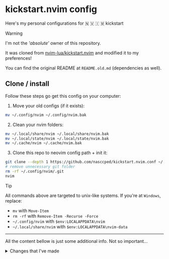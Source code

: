 # kickstart.nvim config

Here's my personal configurations for 🇳 🇻 🇮 🇲 kickstart

> [!warning]
>
> I'm not the _'absolute'_ owner of this repository.
>
> It was cloned from [nvim-lua/kickstart.nvim] and modified it to my
> preferences!
>
> You can find the original README at `README.old.md` (dependencies
> as well).

[nvim-lua/kickstart.nvim]: https://github.com/nvim-lua/kickstart.nvim

## Clone / install

Follow these steps go get this config on your computer:

1. Move your old configs (if it exists):

```sh
mv ~/.config/nvim ~/.config/nvim.bak
```

2. Clean your nvim folders:

```sh
mv ~/.local/share/nvim ~/.local/share/nvim.bak
mv ~/.local/state/nvim ~/.local/state/nvim.bak
mv ~/.cache/nvim ~/.cache/nvim.bak
```

3. Clone this repo to neovim config path + init it:

```sh
git clone --depth 1 https://github.com/nasccped/kickstart.nvim.conf ~/.config/nvim
# remove unnecessary git folder
rm -rf ~/.config/nvim/.git
nvim
```

> [!TIP]
>
> All commands above are targeted to unix-like systems. If you're at
> `Windows`, replace:
>
> - `mv` with `Move-Item`
> - `rm -rf` with `Remove-Item -Recurse -Force`
> - `~/.config/nvim` with `$env:LOCALAPPDATA\nvim`
> - `~/.local/share/nvim` with `$env:LOCALAPPDATA\nvim-data`
>
> ---
>
> All the content bellow is just some additional info. Not so
> important...

<details> <summary> Changes that I've made </summary>

## Colors

### Default color

I've set **catpuccin-mocha** as my default colorscheme:

```lua
-- file path: lua/custom/configs/globals.lua
local function set_colorscheme()
  vim.cmd 'colorscheme catppuccin-mocha'
end

set_colorscheme()
```

You can disable it by removing this line the function call or
replacing the `catppuccin-mocha` by other one.

### Color override

I've also changed some catppuccin default colors to fit my
preferences. Here's the sample:

```lua
-- file path: lua/custom/plugins/colorscheme/catppuccin.lua
return {
  'catppuccin/nvim',
  name = 'catppuccin',
  priority = 1000,
  opts = {
    -- override here:
    color_overrides = {
      mocha = {
        base = '#000000',
        mantle = '#000000',
        crust = '#000000',
      },
    },
  },
}
```

The code above will fetch the catppuccin plugin + override the mocha
background to black. You can remove these lines if you don't want it.

## Keymaps

> NOTE: You can change any of these mappings at
> `lua/custom/configs/keymaps.lua` and/or
> `lua/custom/plugins/tools/blink.cmp.lua`.

### Insert mode

- `<Tab>` (blink.cmp suggestion): go to the next completion
- `<S-Tab>` (`Shift` + `Tab` | blink.cmp suggestion): go to the previous
  completion

### Normal mode

- `<leader>` (space)
    - `n`: use the `N` letter to call _new_ related actions
        - `s`: create a new shell in the current buffer
        - `t`: create a new tab
    - `c`: use the `C` letter to call _close_ related actions
        - `b`: close the current buffer without closing the tab too
        - `t`: close the current tab

- `<Tab>`: move to the next tab
- `<S-Tab>`(Shift-Tab): move to the previous tab

</details>
